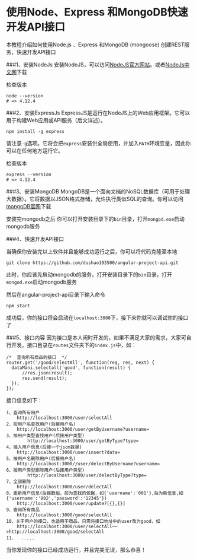 # 使用Node、Express 和MongoDB快速开发API接口
本教程介绍如何使用Node.js 、Express 和MongoDB (mongoose) 创建REST服务，快速开发API接口

###1、安装NodeJs
安装NodeJS，可以访问[NodeJS官方网站](https://nodejs.org/en/)。或者[NodeJs中文网](www.nodejs.cn/)下载

检查版本

	node --version
	# => 4.12.4

###2、安装ExpressJs
ExpressJS是运行在NodeJS上的Web应用框架。它可以用于构建Web应用或API服务（后文详述）。

	npm install -g express

请注意`-g`选项。它将会把`express`安装供全局使用，并加入`PATH`环境变量，因此你可以在任何地方运行它。

检查版本

	express --version
	# => 4.12.4

###3、安装MongoDB
MongoDB是一个面向文档的NoSQL数据库（可用于处理大数据）。它将数据以JSON格式存储，允许执行类似SQL的查询。你可以访问[mongoDB官网](https://www.mongodb.com/)下载

安装完mongodb之后 你可以打开安装目录下的`bin`目录，打开`mongod.exe`启动mongodb服务

###4、快速开发API接口

当确保你安装完以上软件并且能够成功运行之后，你可以将代码克隆至本地

    git clone https://github.com/dushao103500/angular-project-api.git

此时，你应该先启动mongodb的服务，打开安装目录下的`bin`目录，打开`mongod.exe`启动mongodb服务

然后在angular-project-api目录下输入命令

	npm start
成功后，你的接口将会启动在`localhost:3000`下，接下来你就可以调试你的接口了

###5、接口内容
因为接口是本人闲时开发的，如果不满足大家的需求，大家可自行开发，接口目录在`routes`文件夹下的`index.js`中，如：

	/*  查询所有商品的接口  */
	router.get('/good/selectAll', function(req, res, next) {
	  dataMani.selectall('good', function(result) {
	      //res.json(result);
	      res.send(result);
	  });
	});

接口信息如下：

	1、查询所有用户
		http://localhost:3000/user/selectAll
	2、按用户名查找用户(后接用户名)
		http://localhost:3000/user/getByUsername?username=
	3、按用户类型查找用户(后接用户类型)
			http://localhost:3000/user/getByType?type=
	4、插入用户信息(后接一个json数据)
		http://localhost:3000/user/insert?data=
	5、按用户名删除用户(后接用户名)
		http://localhost:3000//user/delectByUsername?username=
	6、按用户类型删除用户(后接用户类型)
			http://localhost:3000/user/delectByType?type=
	7、全部删除
		http://localhost:3000/user/delectAll
	8、更新用户信息(后接数组，前为查找的依据，如{'username':'001'},后为新信息,如{'username':'002','password':'12345'})
		http://localhost:3000/user/update?[{},{}]
	9、查询所有商品
		http://localhost:3000/good/selectAll
	10、关于用户的接口，也适用于商品，只需将接口地址中的user改为good，如
		http://localhost:3000/user/selectAll——>http://localhost:3000/good/selectAll
	11、  .....

当你发现你的接口已经成功运行，并且完美无误，那么恭喜！
